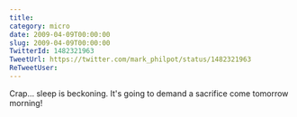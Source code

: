 ```yaml
---
title: 
category: micro
date: 2009-04-09T00:00:00
slug: 2009-04-09T00:00:00
TwitterId: 1482321963
TweetUrl: https://twitter.com/mark_philpot/status/1482321963
ReTweetUser: 
---
```


Crap... sleep is beckoning.  It's going to demand a sacrifice come tomorrow morning!